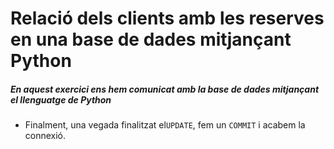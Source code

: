 # **Relació dels clients amb les reserves en una base de dades mitjançant Python** 

##### En aquest exercici ens hem comunicat amb la base de dades mitjançant el llenguatge de Python



- Finalment, una vegada finalitzat el`UPDATE`, fem un `COMMIT` i acabem la connexió.
